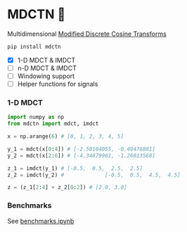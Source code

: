 # MDCTN :yarn:

Multidimensional [Modified Discrete Cosine Transforms](https://en.wikipedia.org/wiki/Modified_discrete_cosine_transform)

```bash
pip install mdctn
```

- [x] 1-D MDCT & IMDCT
- [ ] n-D MDCT & IMDCT
- [ ] Windowing support
- [ ] Helper functions for signals

### 1-D MDCT

``` python
import numpy as np
from mdctn import mdct, imdct

x = np.arange(6) # [0, 1, 2, 3, 4, 5]

y_1 = mdct(x[0:4]) # [-2.50104055, -0.49476881]
y_2 = mdct(x[2:6]) # [-4.34879961, -1.26013568]

z_1 = imdct(y_1) # [-0.5,  0.5,  2.5,  2.5]
z_2 = imdct(y_2) #             [-0.5,  0.5,  4.5,  4.5]

z = (z_1[2:4] + z_2[0:2]) # [2.0, 3.0]
```

### Benchmarks

See [benchmarks.ipynb](./benchmarks.ipynb)




